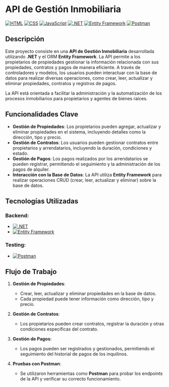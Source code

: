 # API de Gestión Inmobiliaria

[![HTML](https://img.shields.io/badge/Frontend-HTML-orange?style=flat-square)](https://developer.mozilla.org/en-US/docs/Web/HTML)
[![CSS](https://img.shields.io/badge/Frontend-CSS-blue?style=flat-square)](https://developer.mozilla.org/en-US/docs/Web/CSS)
[![JavaScript](https://img.shields.io/badge/Frontend-JavaScript-yellow?style=flat-square)](https://developer.mozilla.org/en-US/docs/Web/JavaScript)
[![.NET](https://img.shields.io/badge/Backend-.NET-green?style=flat-square)](https://dotnet.microsoft.com/)
[![Entity Framework](https://img.shields.io/badge/ORM-Entity_Framework-blue?style=flat-square)](https://dotnet.microsoft.com/apps/aspnet/entity-framework)
[![Postman](https://img.shields.io/badge/Testing-Postman-blue?style=flat-square)](https://www.postman.com/)

## Descripción

Este proyecto consiste en una **API de Gestión Inmobiliaria** desarrollada utilizando **.NET** y el ORM **Entity Framework**. La API permite a los propietarios de propiedades gestionar la información relacionada con sus propiedades, contratos y pagos de manera eficiente. A través de controladores y modelos, los usuarios pueden interactuar con la base de datos para realizar diversas operaciones, como crear, leer, actualizar y eliminar propiedades, contratos y registros de pagos.

La API está orientada a facilitar la administración y la automatización de los procesos inmobiliarios para propietarios y agentes de bienes raíces.

## Funcionalidades Clave

- **Gestión de Propiedades**: Los propietarios pueden agregar, actualizar y eliminar propiedades en el sistema, incluyendo detalles como la dirección, tipo y precio.
- **Gestión de Contratos**: Los usuarios pueden gestionar contratos entre propietarios y arrendatarios, incluyendo la duración, condiciones y estado.
- **Gestión de Pagos**: Los pagos realizados por los arrendatarios se pueden registrar, permitiendo el seguimiento y la administración de los pagos de alquiler.
- **Interacción con la Base de Datos**: La API utiliza **Entity Framework** para realizar operaciones CRUD (crear, leer, actualizar y eliminar) sobre la base de datos.

## Tecnologías Utilizadas

### Backend:
- [![.NET](https://img.shields.io/badge/Backend-.NET-green?style=flat-square)](https://dotnet.microsoft.com/)
- [![Entity Framework](https://img.shields.io/badge/ORM-Entity_Framework-blue?style=flat-square)](https://dotnet.microsoft.com/apps/aspnet/entity-framework)

### Testing:
- [![Postman](https://img.shields.io/badge/Testing-Postman-blue?style=flat-square)](https://www.postman.com/)

## Flujo de Trabajo

1. **Gestión de Propiedades**:
    - Crear, leer, actualizar y eliminar propiedades en la base de datos.
    - Cada propiedad puede tener información como dirección, tipo y precio.

2. **Gestión de Contratos**:
    - Los propietarios pueden crear contratos, registrar la duración y otras condiciones específicas del contrato.

3. **Gestión de Pagos**:
    - Los pagos pueden ser registrados y gestionados, permitiendo el seguimiento del historial de pagos de los inquilinos.

4. **Pruebas con Postman**:
    - Se utilizaron herramientas como **Postman** para probar los endpoints de la API y verificar su correcto funcionamiento.


